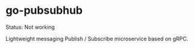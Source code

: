 # go-pubsubhub

Status: Not working

Lightweight messaging Publish / Subscribe microservice based on gRPC.

